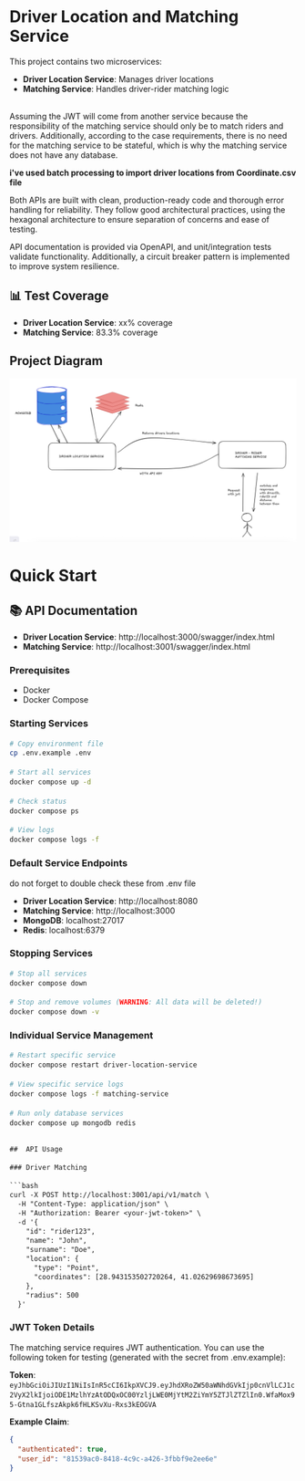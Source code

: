 # Driver Location and Matching Service

This project contains two microservices:
- **Driver Location Service**: Manages driver locations
- **Matching Service**: Handles driver-rider matching logic

<br>
Assuming the JWT will come from another service because the responsibility of the matching service should only be to match riders and drivers. Additionally, according to the case requirements, there is no need for the matching service to be stateful, which is why the matching service does not have any database.

<br>

**i've used batch processing to import driver locations from Coordinate.csv file**

Both APIs are built with clean, production-ready code and thorough error handling for reliability. They follow good architectural practices, using the hexagonal architecture to ensure separation of concerns and ease of testing.

API documentation is provided via OpenAPI, and unit/integration tests validate functionality. Additionally, a circuit breaker pattern is implemented to improve system resilience.



## 📊 Test Coverage

- **Driver Location Service**: xx% coverage
- **Matching Service**: 83.3% coverage

## Project Diagram
![Project diagram](diagram.png)

# Quick Start

## 📚 API Documentation

- **Driver Location Service**: http://localhost:3000/swagger/index.html
- **Matching Service**: http://localhost:3001/swagger/index.html


### Prerequisites
- Docker
- Docker Compose

### Starting Services

```bash
# Copy environment file
cp .env.example .env

# Start all services
docker compose up -d

# Check status
docker compose ps

# View logs
docker compose logs -f
```

### Default Service Endpoints
do not forget to double check these from .env file

- **Driver Location Service**: http://localhost:8080
- **Matching Service**: http://localhost:3000
- **MongoDB**: localhost:27017
- **Redis**: localhost:6379

### Stopping Services

```bash
# Stop all services
docker compose down

# Stop and remove volumes (WARNING: All data will be deleted!)
docker compose down -v
```

### Individual Service Management

```bash
# Restart specific service
docker compose restart driver-location-service

# View specific service logs
docker compose logs -f matching-service

# Run only database services
docker compose up mongodb redis
```

```

##  API Usage

### Driver Matching

```bash
curl -X POST http://localhost:3001/api/v1/match \
  -H "Content-Type: application/json" \
  -H "Authorization: Bearer <your-jwt-token>" \
  -d '{
    "id": "rider123",
    "name": "John",
    "surname": "Doe",
    "location": {
      "type": "Point",
      "coordinates": [28.943153502720264, 41.02629698673695]
    },
    "radius": 500
  }'
```

### JWT Token Details

The matching service requires JWT authentication. You can use the following token for testing (generated with the secret from .env.example):

**Token**: `eyJhbGciOiJIUzI1NiIsInR5cCI6IkpXVCJ9.eyJhdXRoZW50aWNhdGVkIjp0cnVlLCJ1c2VyX2lkIjoiODE1MzlhYzAtODQxOC00YzljLWE0MjYtM2ZiYmY5ZTJlZTZlIn0.WfaMox95-Gtna1GLfszAkpk6fHLKSvXu-Rxs3kEOGVA`

**Example Claim**:
```json
{
  "authenticated": true,
  "user_id": "81539ac0-8418-4c9c-a426-3fbbf9e2ee6e"
}
```
